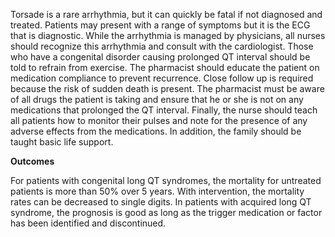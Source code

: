 Torsade is a rare arrhythmia, but it can quickly be fatal if not diagnosed and treated. Patients may present with a range of symptoms but it is the ECG that is diagnostic. While the arrhythmia is managed by physicians, all nurses should recognize this arrhythmia and consult with the cardiologist. Those who have a congenital disorder causing prolonged QT interval should be told to refrain from exercise. The pharmacist should educate the patient on medication compliance to prevent recurrence. Close follow up is required because the risk of sudden death is present. The pharmacist must be aware of all drugs the patient is taking and ensure that he or she is not on any medications that prolonged the QT interval. Finally, the nurse should teach all patients how to monitor their pulses and note for the presence of any adverse effects from the medications. In addition, the family should be taught basic life support.

**Outcomes**

For patients with congenital long QT syndromes, the mortality for untreated patients is more than 50% over 5 years. With intervention, the mortality rates can be decreased to single digits. In patients with acquired long QT syndrome, the prognosis is good as long as the trigger medication or factor has been identified and discontinued.